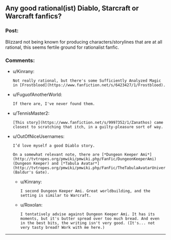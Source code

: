 ## Any good rational(ist) Diablo, Starcraft or Warcraft fanfics?

### Post:

Blizzard not being known for producing characters/storylines that are at all rational, this seems fertile ground for rationalist fanfic.

### Comments:

- u/Kinrany:
  ```
  Not really rational, but there's some Sufficiently Analyzed Magic in [Frostblood](https://www.fanfiction.net/s/6423427/1/Frostblood).
  ```

- u/FuguofAnotherWorld:
  ```
  If there are, I've never found them.
  ```

- u/TennisMaster2:
  ```
  [This story](https://www.fanfiction.net/s/9997352/1/Zanathos) came closest to scratching that itch, in a guilty-pleasure sort of way.
  ```

- u/OutOfNiceUsernames:
  ```
  I’d love myself a good Diablo story.

  On a somewhat relevant note, there are [*Dungeon Keeper Ami*](http://tvtropes.org/pmwiki/pmwiki.php/FanFic/DungeonKeeperAmi) (Dungeon Keeper) and [*Tabula Avatar*](http://tvtropes.org/pmwiki/pmwiki.php/FanFic/TheTabulaAvatarUniverse) (Baldur's Gate).
  ```

  - u/Kinrany:
    ```
    I second Dungeon Keeper Ami. Great worldbuilding, and the setting is similar to Warcraft.
    ```

  - u/Roxolan:
    ```
    I tentatively advise against Dungeon Keeper Ami. It has its moments, but it's butter spread over too much bread. And even in the best bits, the writing isn't very good. (It's... not very tasty bread? Work with me here.)
    ```

---

